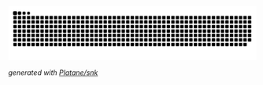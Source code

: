 
<!-- <div align="center"> <img width="500px" src="https://metrics.lecoq.io/ajream?template=classic&base.indepth=false&base.hireable=false&config.timezone=Asia%2FShanghai"></div> -->

<!-- <div align="center"> <img width="500px" src="https://github-readme-stats.vercel.app/api?username=ajream&hide_title=true&hide_border=true&show_icons=trueline_height=21&text_color=000&icon_color=000&bg_color=0,ea6161,ffc64d,fffc4d,52fa5a&theme=graywhite" /> </div>
 -->
 
<!-- ![](https://github.com/aJream/aJream/blob/output/github-contribution-grid-snake-dark.svg) -->

<picture>
  <source media="(prefers-color-scheme: dark)" srcset="https://github.com/aJream/aJream/blob/output/github-contribution-grid-snake-dark.svg">
  <source media="(prefers-color-scheme: light)" srcset="https://github.com/aJream/aJream/blob/output/github-contribution-grid-snake.svg">
  <img alt="github contribution grid snake animation" src="https://github.com/aJream/aJream/blob/output/github-contribution-grid-snake.svg">
</picture>

_generated with [Platane/snk](https://github.com/Platane/snk)_


<!--[](https://github.com/aJream/aJream/blob/output/github-contribution-grid-snake.svg)-->

<!-- <div align="center"> <img width="500px" src="https://github-readme-stats.vercel.app/api/top-langs/?username=ajream&hide_title=true&hide_border=true&layout=compact&langs_count=6&text_color=000&icon_color=fff&bg_color=0,52fa5a,4dfcff,c64dff&theme=graywhite" /> </div> -->
